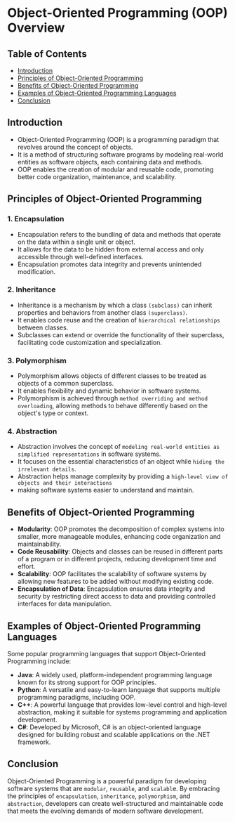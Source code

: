 # Object-Oriented Programming (OOP) Overview

## Table of Contents

- [Introduction](#introduction)
- [Principles of Object-Oriented Programming](#principles-of-object-oriented-programming)
- [Benefits of Object-Oriented Programming](#benefits-of-object-oriented-programming)
- [Examples of Object-Oriented Programming Languages](#examples-of-object-oriented-programming-languages)
- [Conclusion](#conclusion)

## Introduction

- Object-Oriented Programming (OOP) is a programming paradigm that revolves around the concept of objects.
-  It is a method of structuring software programs by modeling real-world entities as software objects, each containing data and methods. 
- OOP enables the creation of modular and reusable code, promoting better code organization, maintenance, and scalability.

## Principles of Object-Oriented Programming

### 1. Encapsulation

- Encapsulation refers to the bundling of data and methods that operate on the data within a single unit or object. 
- It allows for the data to be hidden from external access and only accessible through well-defined interfaces. 
- Encapsulation promotes data integrity and prevents unintended modification.

### 2. Inheritance

- Inheritance is a mechanism by which a class `(subclass)` can inherit properties and behaviors from another class `(superclass)`. 
- It enables code reuse and the creation of `hierarchical relationships` between classes. 
- Subclasses can extend or override the functionality of their superclass, facilitating code customization and specialization.

### 3. Polymorphism

- Polymorphism allows objects of different classes to be treated as objects of a common superclass. 
- It enables flexibility and dynamic behavior in software systems. 
- Polymorphism is achieved through `method overriding and method overloading`, allowing methods to behave differently based on the object's type or context.

### 4. Abstraction

- Abstraction involves the concept of `modeling real-world entities as simplified representations` in software systems. 
- It focuses on the essential characteristics of an object while `hiding the irrelevant details`. 
- Abstraction helps manage complexity by providing a `high-level view of objects and their interactions`
- making software systems easier to understand and maintain.

## Benefits of Object-Oriented Programming

- **Modularity**: OOP promotes the decomposition of complex systems into smaller, more manageable modules, enhancing code organization and maintainability.
- **Code Reusability**: Objects and classes can be reused in different parts of a program or in different projects, reducing development time and effort.
- **Scalability**: OOP facilitates the scalability of software systems by allowing new features to be added without modifying existing code.
- **Encapsulation of Data**: Encapsulation ensures data integrity and security by restricting direct access to data and providing controlled interfaces for data manipulation.

## Examples of Object-Oriented Programming Languages

Some popular programming languages that support Object-Oriented Programming include:

- **Java**: A widely used, platform-independent programming language known for its strong support for OOP principles.
- **Python**: A versatile and easy-to-learn language that supports multiple programming paradigms, including OOP.
- **C++**: A powerful language that provides low-level control and high-level abstraction, making it suitable for systems programming and application development.
- **C#**: Developed by Microsoft, C# is an object-oriented language designed for building robust and scalable applications on the .NET framework.

## Conclusion

Object-Oriented Programming is a powerful paradigm for developing software systems that are `modular`, `reusable`, and `scalabl`e.
By embracing the principles of `encapsulation`, `inheritance`,  `polymorphism`, and `abstraction`, developers can create well-structured and maintainable code that meets the evolving demands of modern software development.
